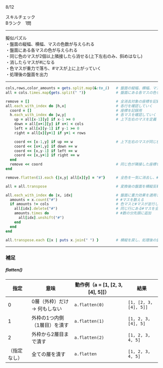 8/12
 
スキルチェック  
Bランク　1問  
 
-------------------------------------------
擬似パズル  
・盤面の縦幅、横幅、マスの色数が与えられる  
・盤面にある各マスの色が与えられる  
・同じ色のマスが2個以上隣接したら消せる(上下左右のみ、斜めはなし)  
・消したらマスが#になる  
・色マスが重力で落ち、#マスが上に上がっていく  
・処理後の盤面を出力  
 
-------------------------------------------
 
```ruby
cols,rows,color_amounts = gets.split.map(&:to_i)   # 盤面の縦幅、横幅、マスの色数を取得
all = cols.times.map{gets.split(" ")}              # 盤面にある各マスの色を取得

remove = []                                        # 全消去対象の座標を記録用
all.each_with_index do |h,x|                       # 各行を確認していく
  coord = []                                       # 座標を記録用
  h.each_with_index do |w,y|                       # 各マスを確認していく
    up = all[x-1][y] if x-1 >= 0                   # 上下左右のマスを定義
    down = all[x+1][y] if x+1 < cols
    left = all[x][y-1] if y-1 >= 0
    right = all[x][y+1] if y+1 < rows

    coord << [x-1,y] if up == w                    # 上下左右のマスが同じ色の場合、その座標を記録
    coord << [x+1,y] if down == w
    coord << [x,y-1] if left == w
    coord << [x,y+1] if right == w    
  end
  remove << coord                                  # 同じ色が隣接した座標を記録
end

remove.flatten(1).each {|x,y| all[x][y] = "#"}     # 全色を一気に消去し、#に変換

all = all.transpose                                # 変換後の盤面を横縦反転

all.each_with_index do |x, idx|                    # 盤面に重力効果を適用させていく
  amounts = x.count("#")                           # #マスを数える
  if amounts != cols                               # 色マスと#マスが並行している場合のみ実行
    all[idx].delete("#")                           # 同じ行にある#マスを全削除
    amounts.times do                               # #数の分先頭に追加
      all[idx].unshift("#")
    end
  end
end

all.transpose.each {|x | puts x.join(" ") }        # 横縦を戻し、処理後の盤面を出力  
```
***
 
### 補足  

##### flatten()



| 指定        | 意味                                   | 動作例（a = [1, [2, 3, [4], 5]]）          | 結果                     |
|-------------|----------------------------------------|---------------------------------------------|--------------------------|
| 0           | 0層（外枠）だけ → 何もしない           | `a.flatten(0)`                              | `[1, [2, 3, [4], 5]]`    |
| 1           | 外枠の1つ内側（1層目）を潰す           | `a.flatten(1)`                              | `[1, 2, 3, [4], 5]`      |
| 2           | 外枠から2層目まで潰す                  | `a.flatten(2)`                              | `[1, 2, 3, 4, 5]`        |
| （指定なし）| 全ての層を潰す                  | `a.flatten`                                 | `[1, 2, 3, 4, 5]`        |
